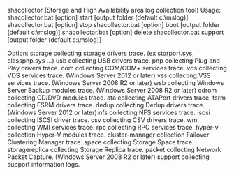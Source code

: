 shacollector (Storage and High Availability area log collection tool)
Usage:
  shacollector.bat [option] start [output folder (default c:\mslog)]
  shacollector.bat [option] stop
  shacollector.bat [option] boot [output folder (default c:\mslog)]
  shacollector.bat [option] delete
  shacollector.bat support [output folder (default c:\mslog)]

Option:
   storage   collecting storage drivers trace. (ex storport.sys, classpnp.sys ...)
   usb       collecting USB drivers trace.
   pnp       collecting Plug and Play drivers trace.
   com       collecting COM/COM+ services trace.
   vds       collecting VDS services trace. (Windows Server 2012 or later)
   vss       collecting VSS services trace. (Windows Server 2008 R2 or later)
   wsb       collecting Windows Server Backup modules trace. (Windows Server 2008 R2 or later)
   cdrom     collecting CD/DVD modules trace.
   ata       collecting ATAPort drivers trace.
   fsrm      collecting FSRM drivers trace.
   dedup     collecting Dedup drivers trace. (Windows Server 2012 or later)
   nfs       collecting NFS services trace.
   iscsi     collecting iSCSI driver trace.
   csv       collecting CSV drivers trace.
   wmi       collecting WMI services trace.
   rpc       collecting RPC services trace.
   hyper-v   collection Hyper-V modules trace.
   cluster-manager     collection Failover Clustering Manager trace.
   space     collecting Storage Space trace.
   storagereplica     collecting Storage Replica trace.
   packet    collecting Network Packet Capture. (Windows Server 2008 R2 or later)
   support   collecting support information logs.
